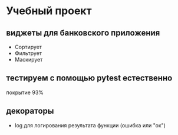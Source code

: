 # Учебный проект
## виджеты для банковского приложения
- Сортирует
- Фильтрует
- Маскирует
  
## тестируем с помощью pytest естественно
покрытие 93%

## декораторы

- log для логирования результата функции (ошибка или "ок")